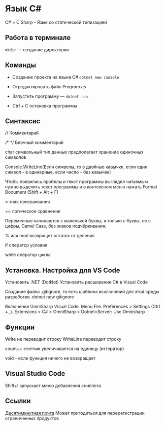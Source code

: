 # Язык C#

C# = C Sharp - Язык со статической типизацией

## Работа в терминале
`mkdir` — создание директории

## Команды

* Создание проекта на языка C# `dotnet new console`

* Отредактировать файл *Program.cs*

* Запустить программу — `dotnet run`

* Ctrl + C остановка программы


## Синтаксис

// Комментарий

/* */ Блочный комментарий

char символьный тип данных предполагает хранение одиночных символов

Console.WriteLine(Если символы, то в двойные кавычки, если один символ - в одинарные, если число - без кавычек)

Чтобы появились пробелы и текст программы выглядел читаемым нужно выделить текст программы и в контексном меню нажать Format Document (Shift + Alt + F)

= знак присваивания

== логическое сравнение

Переменные начинаются с маленькой буквы, и только с буквы, не с цифры, Camel Case, без знаков подчёркивания.

% или mod возвращет остаток от деления

if оператор условия

while оператор цикла

## Установка. Настройка для VS Code

Установить .NET (DotNet)
Установить расширение C# в Visual Code

Создание файла .gitignore, то есть шаблона исключений для этой среды разработки.
dotnet new gitignore

Включение OmniSharp
Visual Code. Menu File. Preferences > Settings (Ctrl + ,). Extensions > C# > OmniSharp > Dotnet>Server: Use Omnisharp

## Функции

Write не переводит строку
WriteLine переводит строку

count++ счетчик увеличивается на единицу (иттератор)

void - если функция ничего не возвращает

## Visual Studio Code

Shift+! запускает меню добавления сниппета 

## Ссылки

[Десятиминутная почта](https://10minutemail.net/)
Может пригодиться для перерегистрации ограниченных продуктов
